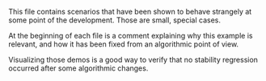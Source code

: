 This file contains scenarios that have been shown to behave strangely at some point of the
development. Those are small, special cases.

At the beginning of each file is a comment explaining why this example is relevant, and how it has
been fixed from an algorithmic point of view.

Visualizing those demos is a good way to verify that no stability regression occurred after some
algorithmic changes.

